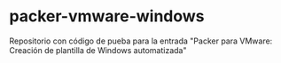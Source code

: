 # packer-vmware-windows
Repositorio con código de pueba para la entrada "Packer para VMware: Creación de plantilla de Windows automatizada"
